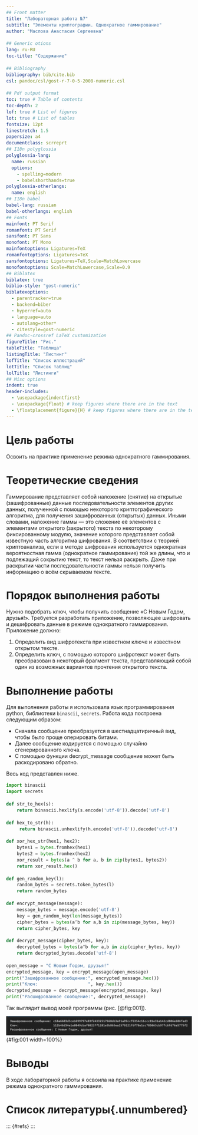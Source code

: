 ```yaml
---
## Front matter
title: "Лабораторная работа №7"
subtitle: "Элементы криптографии. Однократное гаммирование"
author: "Маслова Анастасия Сергеевна"

## Generic otions
lang: ru-RU
toc-title: "Содержание"

## Bibliography
bibliography: bib/cite.bib
csl: pandoc/csl/gost-r-7-0-5-2008-numeric.csl

## Pdf output format
toc: true # Table of contents
toc-depth: 2
lof: true # List of figures
lot: true # List of tables
fontsize: 12pt
linestretch: 1.5
papersize: a4
documentclass: scrreprt
## I18n polyglossia
polyglossia-lang:
  name: russian
  options:
    - spelling=modern
    - babelshorthands=true
polyglossia-otherlangs:
  name: english
## I18n babel
babel-lang: russian
babel-otherlangs: english
## Fonts
mainfont: PT Serif
romanfont: PT Serif
sansfont: PT Sans
monofont: PT Mono
mainfontoptions: Ligatures=TeX
romanfontoptions: Ligatures=TeX
sansfontoptions: Ligatures=TeX,Scale=MatchLowercase
monofontoptions: Scale=MatchLowercase,Scale=0.9
## Biblatex
biblatex: true
biblio-style: "gost-numeric"
biblatexoptions:
  - parentracker=true
  - backend=biber
  - hyperref=auto
  - language=auto
  - autolang=other*
  - citestyle=gost-numeric
## Pandoc-crossref LaTeX customization
figureTitle: "Рис."
tableTitle: "Таблица"
listingTitle: "Листинг"
lofTitle: "Список иллюстраций"
lotTitle: "Список таблиц"
lolTitle: "Листинги"
## Misc options
indent: true
header-includes:
  - \usepackage{indentfirst}
  - \usepackage{float} # keep figures where there are in the text
  - \floatplacement{figure}{H} # keep figures where there are in the text
---
```


# Цель работы

Освоить на практике применение режима однократного гаммирования.

# Теоретические сведения

Гаммирование представляет собой наложение (снятие) на открытые (зашифрованные) данные последовательности элементов других данных, полученной с помощью некоторого криптографического алгоритма, для получения зашифрованных (открытых) данных. Иными словами, наложение гаммы — это сложение её элементов с элементами открытого (закрытого) текста по некоторому фиксированному модулю, значение которого представляет собой известную часть алгоритма шифрования.
В соответствии с теорией криптоанализа, если в методе шифрования используется однократная вероятностная гамма (однократное гаммирование) той же длины, что и подлежащий сокрытию текст, то текст нельзя раскрыть. Даже при раскрытии части последовательности гаммы нельзя получить информацию о всём скрываемом тексте.

# Порядок выполнения работы

Нужно подобрать ключ, чтобы получить сообщение «С Новым Годом, друзья!». Требуется разработать приложение, позволяющее шифровать и дешифровать данные в режиме однократного гаммирования. Приложение должно:
1. Определить вид шифротекста при известном ключе и известном открытом тексте.
2. Определить ключ, с помощью которого шифротекст может быть преобразован в некоторый фрагмент текста, представляющий собой один из
возможных вариантов прочтения открытого текста.

#  Выполнение работы

Для выполнения работы я использовала язык программирования python, библиотеки `binascii`, `secrets`. Работа кода построена следующим образом:

- Сначала сообщение преобразуется в шестнадцатиричный вид, чтобы было проще оперировать битами.
- Далее сообщение кодируется с помощью случайно сгенерированного ключа.
- С помощью функции decrypt_message сообщение может быть раскодировано обратно.

Весь код представлен ниже.

```python
import binascii
import secrets

def str_to_hex(s):
    return binascii.hexlify(s.encode('utf-8')).decode('utf-8')

def hex_to_str(h):
     return binascii.unhexlify(h.encode('utf-8')).decode('utf-8')

def xor_hex_str(hex1, hex2):
    bytes1 = bytes.fromhex(hex1)
    bytes2 = bytes.fromhex(hex2)
    xor_result = bytes(a ^ b for a, b in zip(bytes1, bytes2))
    return xor_result.hex()

def gen_random_key(l):
    random_bytes = secrets.token_bytes(l)
    return random_bytes

def encrypt_message(message):
    message_bytes = message.encode('utf-8')
    key = gen_random_key(len(message_bytes))
    cipher_bytes = bytes(a^b for a,b in zip(message_bytes, key))
    return cipher_bytes, key

def decrypt_message(cipher_bytes, key):
    decrypted_bytes = bytes(a^b for a,b in zip(cipher_bytes, key))
    return decrypted_bytes.decode('utf-8')

open_message = "С Новым Годом, друзья!"
encrypted_message, key = encrypt_message(open_message)
print("Зашифрованное сообщение:", encrypted_message.hex())
print("Ключ:                   ", key.hex())
decrypted_message = decrypt_message(encrypted_message, key)
print("Расшифрованное сообщение:", decrypted_message)
```

Так выглядит вывод моей программы (рис. [@fig:001]).

![Вывод программы](image/1.png){#fig:001 width=100%}

# Выводы

В ходе лабораторной работы я освоила на практике применение режима однократного гаммирования.

# Список литературы{.unnumbered}

::: {#refs}
:::